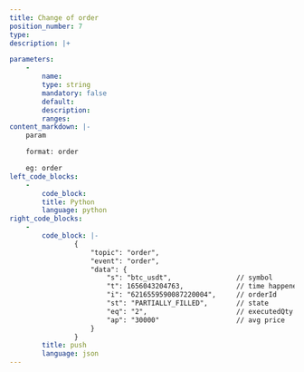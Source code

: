 ```yaml
---
title: Change of order
position_number: 7
type:
description: |+

parameters:
    -
        name:
        type: string
        mandatory: false
        default:
        description:
        ranges:
content_markdown: |-
    param

    format: order

    eg: order
left_code_blocks:
    -
        code_block:
        title: Python
        language: python
right_code_blocks:
    -
        code_block: |-
                {
                    "topic": "order", 
                    "event": "order", 
                    "data": {
                        "s": "btc_usdt",                // symbol
                        "t": 1656043204763,             // time happened time
                        "i": "6216559590087220004",     // orderId
                        "st": "PARTIALLY_FILLED",       // state
                        "eq": "2",                      // executedQty executed quantity
                        "ap": "30000"                   // avg price
                    }
                }
        title: push
        language: json
---
```


